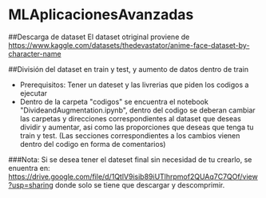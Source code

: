 # MLAplicacionesAvanzadas

##Descarga de dataset
El dataset otriginal proviene de https://www.kaggle.com/datasets/thedevastator/anime-face-dataset-by-character-name

##División del dataset en train y test, y aumento de datos dentro de train
- Prerequisitos: Tener un dateset y las livrerias que piden los codigos a ejecutar
- Dentro de la carpeta "codigos" se encuentra el notebook "DivideandAugmentation.ipynb", dentro del codigo se deberan cambiar las carpetas y direcciones correspondientes al dataset que deseas dividir y aumentar, asi como las proporciones que deseas que tenga tu train y test. (Las secciones correspondientes a los cambios vienen dentro del codigo en forma de comentarios)

###Nota: Si se desea tener el dateset final sin necesidad de tu crearlo, se enuentra en: https://drive.google.com/file/d/1QtlV9isib89iUTlhrpmof2QUAq7C7QOf/view?usp=sharing donde solo se tiene que descargar y descomprimir.
